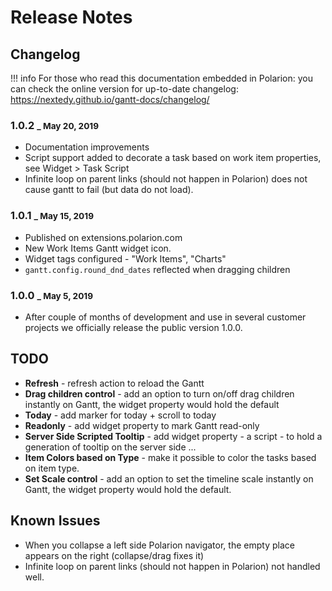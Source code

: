 # Release Notes

## Changelog

!!! info
    For those who read this documentation embedded in Polarion: you can check the online version for up-to-date changelog:
    <https://nextedy.github.io/gantt-docs/changelog/>

### 1.0.2 <small>_ May 20, 2019</small>
* Documentation improvements
* Script support added to decorate a task based on work item properties, see Widget > Task Script
* Infinite loop on parent links (should not happen in Polarion) does not cause gantt to fail (but data do not load).


### 1.0.1 <small>_ May 15, 2019</small>

* Published on extensions.polarion.com
* New Work Items Gantt widget icon.
* Widget tags configured -  "Work Items", "Charts" 
* `gantt.config.round_dnd_dates`  reflected when dragging children
    
### 1.0.0 <small>_ May 5, 2019</small>
*  After couple of months of development and use in several customer projects we officially release the public version 1.0.0.

## TODO

* **Refresh** - refresh action to reload the Gantt
* **Drag children control** - add an option to turn on/off drag children instantly on Gantt, the widget property would hold the default
* **Today** - add marker for today + scroll to today
* **Readonly** - add widget property to mark Gantt read-only
* **Server Side Scripted Tooltip** - add widget property - a script - to hold a generation of tooltip on the server side ...
* **Item Colors based on Type** - make it possible to color the tasks based on item type.
* **Set Scale control** - add an option to set the timeline scale instantly on Gantt, the widget property would hold the default.

## Known Issues
* When you collapse a left side Polarion navigator, the empty place appears on the right (collapse/drag fixes it)
* Infinite loop on parent links (should not happen in Polarion) not handled well.



